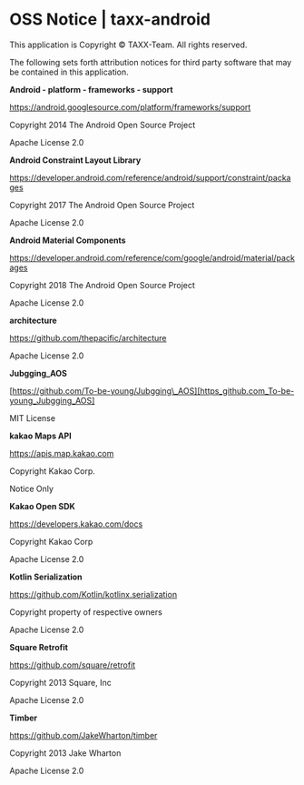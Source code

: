 # OSS Notice | taxx-android #

This application is Copyright © TAXX-Team. All rights reserved.

The following sets forth attribution notices for third party software that may be contained in this application.

 **Android - platform - frameworks - support**

https://android.googlesource.com/platform/frameworks/support

Copyright 2014 The Android Open Source Project

Apache License 2.0

 **Android Constraint Layout Library**

https://developer.android.com/reference/android/support/constraint/packages

Copyright 2017 The Android Open Source Project

Apache License 2.0

 **Android Material Components**

https://developer.android.com/reference/com/google/android/material/packages

Copyright 2018 The Android Open Source Project

Apache License 2.0

 **architecture**

https://github.com/thepacific/architecture

Apache License 2.0

 **Jubgging\_AOS**

[https://github.com/To-be-young/Jubgging\_AOS][https_github.com_To-be-young_Jubgging_AOS]

MIT License

 **kakao Maps API**

https://apis.map.kakao.com

Copyright Kakao Corp.

Notice Only


 **Kakao Open SDK**

https://developers.kakao.com/docs

Copyright Kakao Corp

Apache License 2.0

 **Kotlin Serialization**

https://github.com/Kotlin/kotlinx.serialization

Copyright property of respective owners

Apache License 2.0

 **Square Retrofit**

https://github.com/square/retrofit

Copyright 2013 Square, Inc

Apache License 2.0

 **Timber**

https://github.com/JakeWharton/timber

Copyright 2013 Jake Wharton

Apache License 2.0
